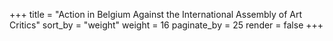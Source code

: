 +++
title = "Action in Belgium Against the International Assembly of Art Critics"
sort_by = "weight"
weight = 16
paginate_by = 25
render = false
+++
